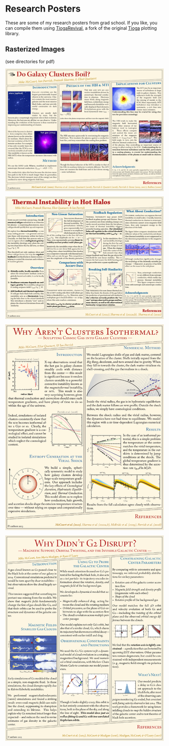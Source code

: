 # Research Posters

These are some of my research posters from grad school.
If you like, you can compile them using [TiogaRevival](https://github.com/mkmcc/TiogaRevival), a fork of the original [Tioga](https://tioga.sourceforge.net) plotting library.


## Rasterized Images
(see directories for pdf)

![buoyancy poster](./BuoyancySaturation/buoyancy-saturation.png)

![thermal instability poster](./ThermalInstability/thermal-instability.png)

![outer parts poster](./OuterParts/outer-parts.png)

![gas clouds poster](./GasClouds/gas-clouds.png)
